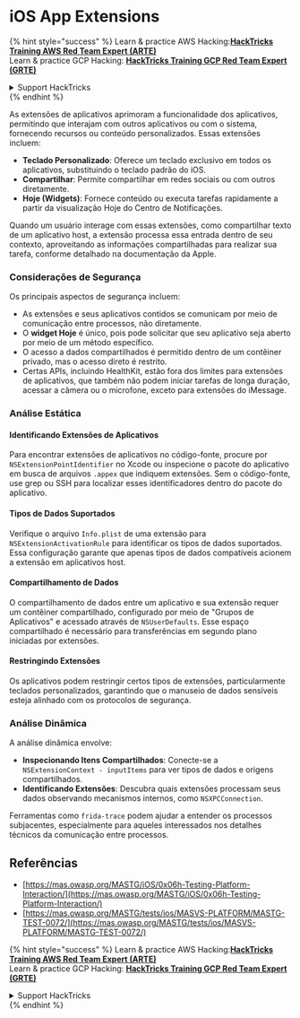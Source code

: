 # iOS App Extensions

{% hint style="success" %}
Learn & practice AWS Hacking:<img src="/.gitbook/assets/arte.png" alt="" data-size="line">[**HackTricks Training AWS Red Team Expert (ARTE)**](https://training.hacktricks.xyz/courses/arte)<img src="/.gitbook/assets/arte.png" alt="" data-size="line">\
Learn & practice GCP Hacking: <img src="/.gitbook/assets/grte.png" alt="" data-size="line">[**HackTricks Training GCP Red Team Expert (GRTE)**<img src="/.gitbook/assets/grte.png" alt="" data-size="line">](https://training.hacktricks.xyz/courses/grte)

<details>

<summary>Support HackTricks</summary>

* Check the [**subscription plans**](https://github.com/sponsors/carlospolop)!
* **Join the** 💬 [**Discord group**](https://discord.gg/hRep4RUj7f) or the [**telegram group**](https://t.me/peass) or **follow** us on **Twitter** 🐦 [**@hacktricks\_live**](https://twitter.com/hacktricks\_live)**.**
* **Share hacking tricks by submitting PRs to the** [**HackTricks**](https://github.com/carlospolop/hacktricks) and [**HackTricks Cloud**](https://github.com/carlospolop/hacktricks-cloud) github repos.

</details>
{% endhint %}

As extensões de aplicativos aprimoram a funcionalidade dos aplicativos, permitindo que interajam com outros aplicativos ou com o sistema, fornecendo recursos ou conteúdo personalizados. Essas extensões incluem:

- **Teclado Personalizado**: Oferece um teclado exclusivo em todos os aplicativos, substituindo o teclado padrão do iOS.
- **Compartilhar**: Permite compartilhar em redes sociais ou com outros diretamente.
- **Hoje (Widgets)**: Fornece conteúdo ou executa tarefas rapidamente a partir da visualização Hoje do Centro de Notificações.

Quando um usuário interage com essas extensões, como compartilhar texto de um aplicativo host, a extensão processa essa entrada dentro de seu contexto, aproveitando as informações compartilhadas para realizar sua tarefa, conforme detalhado na documentação da Apple.

### **Considerações de Segurança**

Os principais aspectos de segurança incluem:

- As extensões e seus aplicativos contidos se comunicam por meio de comunicação entre processos, não diretamente.
- O **widget Hoje** é único, pois pode solicitar que seu aplicativo seja aberto por meio de um método específico.
- O acesso a dados compartilhados é permitido dentro de um contêiner privado, mas o acesso direto é restrito.
- Certas APIs, incluindo HealthKit, estão fora dos limites para extensões de aplicativos, que também não podem iniciar tarefas de longa duração, acessar a câmera ou o microfone, exceto para extensões do iMessage.

### Análise Estática

#### **Identificando Extensões de Aplicativos**

Para encontrar extensões de aplicativos no código-fonte, procure por `NSExtensionPointIdentifier` no Xcode ou inspecione o pacote do aplicativo em busca de arquivos `.appex` que indiquem extensões. Sem o código-fonte, use grep ou SSH para localizar esses identificadores dentro do pacote do aplicativo.

#### **Tipos de Dados Suportados**

Verifique o arquivo `Info.plist` de uma extensão para `NSExtensionActivationRule` para identificar os tipos de dados suportados. Essa configuração garante que apenas tipos de dados compatíveis acionem a extensão em aplicativos host.

#### **Compartilhamento de Dados**

O compartilhamento de dados entre um aplicativo e sua extensão requer um contêiner compartilhado, configurado por meio de "Grupos de Aplicativos" e acessado através de `NSUserDefaults`. Esse espaço compartilhado é necessário para transferências em segundo plano iniciadas por extensões.

#### **Restringindo Extensões**

Os aplicativos podem restringir certos tipos de extensões, particularmente teclados personalizados, garantindo que o manuseio de dados sensíveis esteja alinhado com os protocolos de segurança.

### Análise Dinâmica

A análise dinâmica envolve:

- **Inspecionando Itens Compartilhados**: Conecte-se a `NSExtensionContext - inputItems` para ver tipos de dados e origens compartilhados.
- **Identificando Extensões**: Descubra quais extensões processam seus dados observando mecanismos internos, como `NSXPCConnection`.

Ferramentas como `frida-trace` podem ajudar a entender os processos subjacentes, especialmente para aqueles interessados nos detalhes técnicos da comunicação entre processos.

## Referências
* [https://mas.owasp.org/MASTG/iOS/0x06h-Testing-Platform-Interaction/](https://mas.owasp.org/MASTG/iOS/0x06h-Testing-Platform-Interaction/)
* [https://mas.owasp.org/MASTG/tests/ios/MASVS-PLATFORM/MASTG-TEST-0072/](https://mas.owasp.org/MASTG/tests/ios/MASVS-PLATFORM/MASTG-TEST-0072/)

{% hint style="success" %}
Learn & practice AWS Hacking:<img src="/.gitbook/assets/arte.png" alt="" data-size="line">[**HackTricks Training AWS Red Team Expert (ARTE)**](https://training.hacktricks.xyz/courses/arte)<img src="/.gitbook/assets/arte.png" alt="" data-size="line">\
Learn & practice GCP Hacking: <img src="/.gitbook/assets/grte.png" alt="" data-size="line">[**HackTricks Training GCP Red Team Expert (GRTE)**<img src="/.gitbook/assets/grte.png" alt="" data-size="line">](https://training.hacktricks.xyz/courses/grte)

<details>

<summary>Support HackTricks</summary>

* Check the [**subscription plans**](https://github.com/sponsors/carlospolop)!
* **Join the** 💬 [**Discord group**](https://discord.gg/hRep4RUj7f) or the [**telegram group**](https://t.me/peass) or **follow** us on **Twitter** 🐦 [**@hacktricks\_live**](https://twitter.com/hacktricks\_live)**.**
* **Share hacking tricks by submitting PRs to the** [**HackTricks**](https://github.com/carlospolop/hacktricks) and [**HackTricks Cloud**](https://github.com/carlospolop/hacktricks-cloud) github repos.

</details>
{% endhint %}
